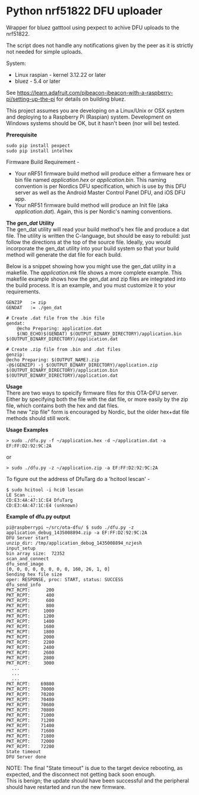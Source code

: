 Python nrf51822 DFU uploader
============================

Wrapper for bluez gatttool using pexpect to achive DFU uploads to the nrf51822. 

The script does not handle any notifications given by the 
peer as it is strictly not needed for simple uploads.

System:
* Linux raspian - kernel 3.12.22 or later
* bluez - 5.4 or later

See https://learn.adafruit.com/pibeacon-ibeacon-with-a-raspberry-pi/setting-up-the-pi for details on building bluez.

This project assumes you are developing on a Linux/Unix or OSX system and deploying to a Raspberry Pi (Raspian) system. Development on Windows systems should be OK, but it hasn't been (nor will be) tested. 

__Prerequisite__  

    sudo pip install pexpect
    sudo pip install intelhex

Firmware Build Requirement -  
* Your nRF51 firmware build method will produce either a firmware hex or bin file named *application.hex* or *application.bin*.  This naming convention is per Nordics DFU specification, which is use by this DFU server as well as the Android Master Control Panel DFU, and iOS DFU app.  
* Your nRF51 firmware build method will produce an Init file (aka *application.dat*).  Again, this is per Nordic's naming conventions. 

__The *gen_dat* Utility__   
The gen_dat utility will read your build method's hex file and produce a dat file.  The utility is written the C-language, but should be easy to rebuild: just follow the directions at the top of the source file. Ideally, you would incorporate the gen_dat utility into your build system so that your build method will generate the dat file for each build.  

Below is a snippet showing how you might use the gen_dat utility in a makefile. The *application.mk* file shows a more complete example. This makefile example shows how the gen_dat and zip files are integrated into the build process.  It is an example, and you must customize it to your requirements.

    GENZIP   := zip
    GENDAT   := ./gen_dat
    
    # Create .dat file from the .bin file
    gendat: 
        @echo Preparing: application.dat
        $(NO_ECHO)$(GENDAT) $(OUTPUT_BINARY_DIRECTORY)/application.bin $(OUTPUT_BINARY_DIRECTORY)/application.dat 
    
    # Create .zip file from .bin and .dat files
    genzip: 
	@echo Preparing: $(OUTPUT_NAME).zip
	-@$(GENZIP) -j $(OUTPUT_BINARY_DIRECTORY)/application.zip $(OUTPUT_BINARY_DIRECTORY)/application.bin $(OUTPUT_BINARY_DIRECTORY)/application.dat


__Usage__  
There are two ways to speicify firmware files for this OTA-DFU server. Either by specifying both the <hex or bin> file with the dat file, or more easily by the zip file, which contains both the hex and dat files.  
The new "zip file" form is encouraged by Nordic, but the older hex+dat file methods should still work.  


__Usage Examples__  

    > sudo ./dfu.py -f ~/application.hex -d ~/application.dat -a EF:FF:D2:92:9C:2A

or

    > sudo ./dfu.py -z ~/application.zip -a EF:FF:D2:92:9C:2A  

To figure out the address of DfuTarg do a 'hcitool lescan' - 

    $ sudo hcitool -i hci0 lescan  
    LE Scan ...   
    CD:E3:4A:47:1C:E4 DfuTarg  
    CD:E3:4A:47:1C:E4 (unknown) 


__Example of dfu.py output__

    pi@raspberrypi ~/src/ota-dfu/ $ sudo ./dfu.py -z application_debug_1435008894.zip -a EF:FF:D2:92:9C:2A
    DFU Server start
    unzip_dir: /tmp/application_debug_1435008894_nzjesh
    input_setup
    bin array size:  72352
    scan_and_connect
    dfu_send_image
    [0, 0, 0, 0, 0, 0, 0, 0, 160, 26, 1, 0]
    Sending hex file size
    oper: RESPONSE, proc: START, status: SUCCESS
    dfu_send_info
    PKT_RCPT:      200
    PKT_RCPT:      400
    PKT_RCPT:      600
    PKT_RCPT:      800
    PKT_RCPT:     1000
    PKT_RCPT:     1200
    PKT_RCPT:     1400
    PKT_RCPT:     1600
    PKT_RCPT:     1800
    PKT_RCPT:     2000
    PKT_RCPT:     2200
    PKT_RCPT:     2400
    PKT_RCPT:     2600
    PKT_RCPT:     2800
    PKT_RCPT:     3000
      ...
      ...
      ...
    PKT_RCPT:    69800
    PKT_RCPT:    70000
    PKT_RCPT:    70200
    PKT_RCPT:    70400
    PKT_RCPT:    70600
    PKT_RCPT:    70800
    PKT_RCPT:    71000
    PKT_RCPT:    71200
    PKT_RCPT:    71400
    PKT_RCPT:    71600
    PKT_RCPT:    71800
    PKT_RCPT:    72000
    PKT_RCPT:    72200
    State timeout
    DFU Server done

NOTE: The final "State timeout" is due to the target device rebooting, as expected, and the disconnect not getting back soon enough.  
This is benign; the update should have been successful and the peripheral should have restarted and run the new firmware.

